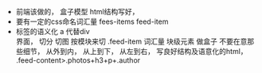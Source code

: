 - 前端该做的， 盒子模型
  html结构写好，
- 要有一定的css命名词汇量
  fees-items feed-item
- 标签的语义化
a 代替div  
界面， 切分 切图
按模块来切 .feed-item 词汇量
块级元素 做盒子 不要在意那些细节，
从外到内， 从上到下， 从左到右，
写良好结构及语意化的html，
.feed-content>.photos+h3+p+.author